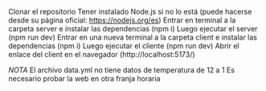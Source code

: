 Clonar el repositorio
Tener instalado Node.js si no lo está (puede hacerse desde su página oficial: https://nodejs.org/es)
Entrar en terminal a la carpeta server e instalar las dependencias (npm i)
Luego ejecutar el server (npm run dev)
Entrar en una nueva terminal a la carpeta client e instalar las dependencias (npm i)
Luego ejecutar el cliente (npm run dev)
Abrir el enlace del client en el navegador (http://localhost:5173/)

*NOTA*
El archivo data.yml no tiene datos de temperatura de 12 a 1
Es necesario probar la web en otra franja horaria
